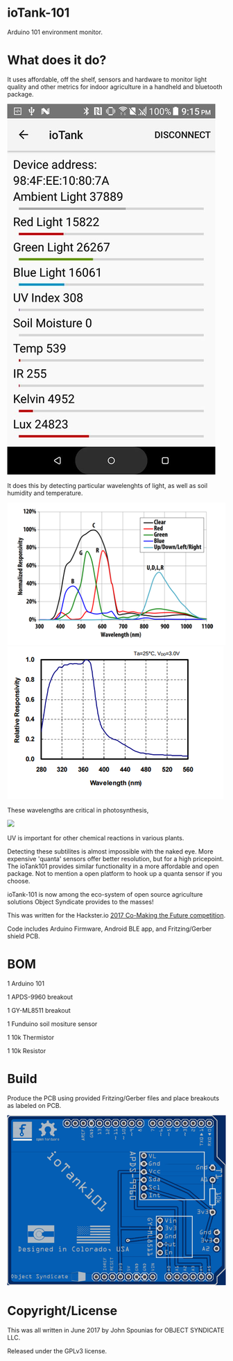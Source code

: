 # ioTank-101
Arduino 101 environment monitor.


# What does it do?

It uses affordable, off the shelf, sensors and hardware to monitor light quality and other metrics for indoor agriculture in a handheld and bluetooth package.

<img class='img-responsive' src="https://github.com/objectsyndicate/ioTank-101/raw/master/screen1.jpg">

It does this by detecting particular wavelenghts of light, as well as soil humidity and temperature.

<img class='img-responsive' src="https://github.com/objectsyndicate/ioTank-101/raw/master/APDS-9960_spec.png">
<img class='img-responsive' src="https://github.com/objectsyndicate/ioTank-101/raw/master/GYML8511.png">

These wavelengths are critical in photosynthesis,

<img class='img-responsive' src="https://upload.wikimedia.org/wikipedia/commons/2/23/Chlorophyll_ab_spectra-en.svg">

UV is important for other chemical reactions in various plants. 

Detecting these subtilites is almost impossible with the naked eye. More expensive 'quanta' sensors offer better resolution, but for a high pricepoint. The ioTank101 provides similar functionality in a more affordable and open package. Not to mention a open platform to hook up a quanta sensor if you choose. 

ioTank-101 is now among the eco-system of open source agriculture solutions Object Syndicate provides to the masses! 

This was written for the Hackster.io [2017 Co-Making the Future competition](https://www.hackster.io/contests/2017chinausyoungmakercompetition ).

Code includes Arduino Firmware, Android BLE app, and Fritzing/Gerber shield PCB.

# BOM

1 Arduino 101

1 APDS-9960 breakout 

1 GY-ML8511 breakout

1 Funduino soil mositure sensor

1 10k Thermistor

1 10k Resistor

# Build
Produce the PCB using provided Fritzing/Gerber files and place breakouts as labeled on PCB. 

<img class='img-responsive' src="https://github.com/objectsyndicate/ioTank-101/raw/master/gerber-viewer.easyeda.com.png">


# Copyright/License 

This was all written in June 2017 by John Spounias for OBJECT SYNDICATE LLC.

Released under the GPLv3 license.



